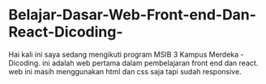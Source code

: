 Belajar-Dasar-Web-Front-end-Dan-React-Dicoding-
==
Hai kali ini saya sedang mengikuti program MSIB 3 Kampus Merdeka - Dicoding.
ini adalah web pertama dalam pembelajaran front end dan react.
web ini masih menggunakan html dan css saja tapi sudah responsive.
